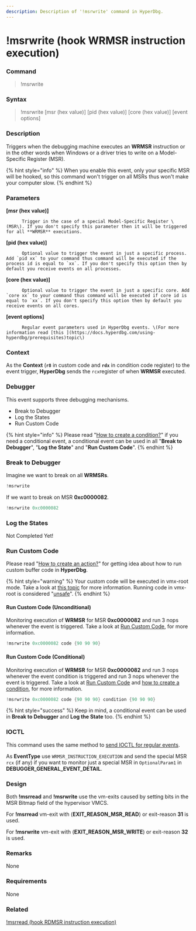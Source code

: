 ```yaml
---
description: Description of '!msrwrite' command in HyperDbg.
---
```


# !msrwrite \(hook WRMSR instruction execution\)

### Command

> !msrwrite

### Syntax

> !msrwrite \[msr \(hex value\)\] \[pid \(hex value\)\] \[core \(hex value\)\] \[event options\]

### Description

Triggers when the debugging machine executes an **WRMSR** instruction or in the other words when Windows or a driver tries to write on a Model-Specific Register \(MSR\).

{% hint style="info" %}
When you enable this event, only your specific MSR will be hooked, so this command won't trigger on all MSRs thus won't make your computer slow.
{% endhint %}

### Parameters

**\[msr \(hex value\)\]**

          Trigger in the case of a special Model-Specific Register \(MSR\). If you don't specify this parameter then it will be triggered for all **WRMSR** executions.

**\[pid \(hex value\)\]**

          Optional value to trigger the event in just a specific process. Add `pid xx` to your command thus command will be executed if the process id is equal to `xx`. If you don't specify this option then by default you receive events on all processes.

**\[core \(hex value\)\]**

          Optional value to trigger the event in just a specific core. Add `core xx` to your command thus command will be executed if core id is equal to `xx`. If you don't specify this option then by default you receive events on all cores.

**\[event options\]**

          Regular event parameters used in HyperDbg events. \(For more information read [this ](https://docs.hyperdbg.com/using-hyperdbg/prerequisites)topic\)

### Context

As the **Context** \(**`r8`** in custom code and **`rdx`** in condition code register\) to the event trigger, **HyperDbg** sends the `rcx`register of when **WRMSR** executed.

### Debugger

This event supports three debugging mechanisms.

* Break to Debugger
* Log the States
* Run Custom Code

{% hint style="info" %}
Please read  "[How to create a condition?](https://docs.hyperdbg.com/using-hyperdbg/prerequisites/how-to-create-a-condition)" if you need a conditional event, a conditional event can be used in all "**Break to Debugger**", "**Log the State**" and "**Run Custom Code**".
{% endhint %}

### Break to Debugger

Imagine we want to break on all **WRMSRs**.

```c
!msrwrite
```

If we want to break on MSR **0xc0000082**.

```c
!msrwrite 0xc0000082  
```

### Log the States

Not Completed Yet!

### Run Custom Code

Please read  "[How to create an action?](https://docs.hyperdbg.com/using-hyperdbg/prerequisites/how-to-create-an-action)" for getting idea about how to run custom buffer code in **HyperDbg**.

{% hint style="warning" %}
Your custom code will be executed in vmx-root mode. Take a look at [this topic](https://docs.hyperdbg.com/tips-and-tricks/considerations/vmx-root-mode-vs-vmx-non-root-mode) for more information. Running code in vmx-root is considered "[unsafe](https://docs.hyperdbg.com/tips-and-tricks/considerations/the-unsafe-behavior)".
{% endhint %}

#### Run Custom Code \(Unconditional\)

Monitoring execution of **WRMSR** for MSR **0xc0000082** and run 3 nops whenever the event is triggered. Take a look at [Run Custom Code](https://docs.hyperdbg.com/using-hyperdbg/prerequisites/how-to-create-an-action#run-custom-codes), for more information.

```c
!msrwrite 0xc0000082 code {90 90 90}
```

#### Run Custom Code \(Conditional\)

Monitoring execution of **WRMSR** for MSR **0xc0000082** and run 3 nops whenever the event condition is triggered and run 3 nops whenever the event is triggered. Take a look at [Run Custom Code](https://docs.hyperdbg.com/using-hyperdbg/prerequisites/how-to-create-an-action#run-custom-codes) and [how to create a condition](https://docs.hyperdbg.com/using-hyperdbg/prerequisites/how-to-create-a-condition), for more information.

```c
!msrwrite 0xc0000082 code {90 90 90} condition {90 90 90}
```

{% hint style="success" %}
Keep in mind, a conditional event can be used in **Break to Debugger** and **Log the State** too.
{% endhint %}

### IOCTL

This command uses the same method to [send IOCTL for regular events](https://docs.hyperdbg.com/design/debugger-internals/ioctl-requests-for-events). 

As **EventType** use  `WRMSR_INSTRUCTION_EXECUTION` and send the special MSR `rcx` \(if any\) if you want to monitor just a special MSR in `OptionalParam1` in  **DEBUGGER\_GENERAL\_EVENT\_DETAIL**.

### Design

Both **!msrread** and **!msrwrite** use the vm-exits caused by setting bits in the MSR Bitmap field of the hypervisor VMCS.

For **!msrread** vm-exit with \(**EXIT\_REASON\_MSR\_READ**\) or exit-reason **31** is used. 

For **!msrwrite** vm-exit with \(**EXIT\_REASON\_MSR\_WRITE**\) or exit-reason **32** is used. 

### **Remarks**

None

### Requirements

None

### Related

[!msrread \(hook RDMSR instruction execution\)](https://docs.hyperdbg.com/commands/extension-commands/msrread)

